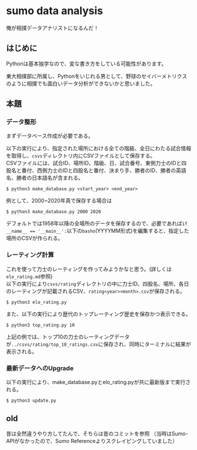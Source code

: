 # sumo data analysis

俺が相撲データアナリストになるんだ！

## はじめに

Pythonは基本独学なので、変な書き方をしている可能性があります。

東大相撲部に所属し、Pythonをいじれる男として、野球のセイバーメトリクスのように相撲でも面白いデータ分析ができないかと思いました。

## 本題

### データ整形
まずデータベース作成が必要である。

以下の実行により、指定された場所における全ての階級、全日にわたる試合情報を取得し、`csvs`ディレクトリ内にCSVファイルとして保存する。<br>
CSVファイルには、試合ID、場所ID、階級、日、試合番号、東側力士のIDと四股名と番付、西側力士のIDと四股名と番付、決まり手、勝者のID、勝者の英語名、勝者の日本語名が含まれる。
```commandline
$ python3 make_database.py <start_year> <end_year>
```
例として、2000~2020年真で保存する場合は
```commandline
$ python3 make_database.py 2000 2020
```
デフォルトでは1958年以降の全場所のデータを保存するので、必要であれば`if __name__ == '__main__':`以下の`basho`(YYYYMM形式)を編集すると、指定した場所のCSVが作られる。

### レーティング計算
これを使って力士のレーティングを作ってみようかなと思う。(詳しくは`elo_rating.md`参照)<br>
以下の実行により`csvs/rating`ディレクトリの中に力士ID、四股名、場所、各日のレーティングが記載されるCSV、`rating<year><month>.csv`が保存される。
```commandline
$ python3 elo_rating.py
```
また、以下の実行により歴代のトップレーティング歴史を保存かつ表示できる。
```commandline
$ python3 top_rating.py 10
```
上記の例では、トップ10の力士のレーティングデータが`../csvs/rating/top_10_ratings.csv`に保存され、同時にターミナルに結果が表示される。

### 最新データへのUpgrade
以下の実行により、make_database.pyとelo_rating.pyが共に最新版まで実行される。
```commandline
$ python3 update.py
```

## old
昔は全然違うやり方してたんで、そちらは昔のコミットを参照
（当時はSumo-APIがなかったので、Sumo Referenceよりスクレイピングしていました）



